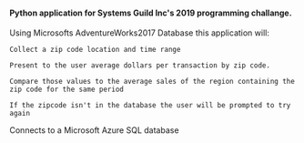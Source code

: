 #### Python application for Systems Guild Inc's 2019 programming challange.

Using Microsofts AdventureWorks2017 Database this application will:

    Collect a zip code location and time range

    Present to the user average dollars per transaction by zip code. 

    Compare those values to the average sales of the region containing the zip code for the same period

    If the zipcode isn't in the database the user will be prompted to try again


Connects to a Microsoft Azure SQL database
